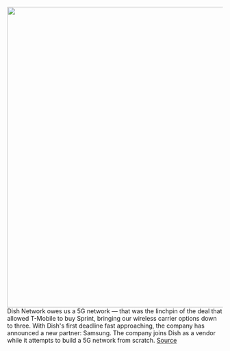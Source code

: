 <img src='https://cdn.vox-cdn.com/thumbor/-oVyDEhlqYnLQgLNJa_yugsYgjU=/0x0:2040x1360/1200x800/filters:focal(857x517:1183x843)/cdn.vox-cdn.com/uploads/chorus_image/image/70826446/acastro_200804_1777_dish_0001.0.0.jpg' width='700px' /><br/>
Dish Network owes us a 5G network — that was the linchpin of the deal that allowed T-Mobile to buy Sprint, bringing our wireless carrier options down to three. With Dish's first deadline fast approaching, the company has announced a new partner: Samsung. The company joins Dish as a vendor while it attempts to build a 5G network from scratch.
<a href='https://www.theverge.com/2022/5/3/23054285/samsung-vran-dish-network-5g-oran'> Source <a/>